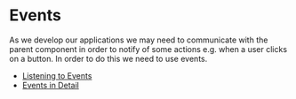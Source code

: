 # Events

As we develop our applications we may need to communicate with the parent component in order to notify of some actions e.g. when a user clicks on a button. In order to do this we need to use events.

- [Listening to Events](https://vuejs.org/guide/essentials/component-basics.html#listening-to-events)
- [Events in Detail](https://vuejs.org/guide/components/events.html)

